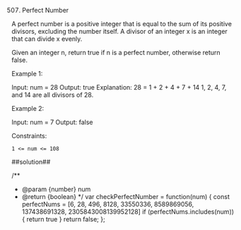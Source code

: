507. Perfect Number

A perfect number is a positive integer that is equal to the sum of its positive divisors, excluding the number itself. A divisor of an integer x is an integer that can divide x evenly.

Given an integer n, return true if n is a perfect number, otherwise return false.

 

Example 1:

Input: num = 28
Output: true
Explanation: 28 = 1 + 2 + 4 + 7 + 14
1, 2, 4, 7, and 14 are all divisors of 28.

Example 2:

Input: num = 7
Output: false

 

Constraints:

    1 <= num <= 108


##solution##

/**
 * @param {number} num
 * @return {boolean}
 */
var checkPerfectNumber = function(num) {
    const perfectNums = [6, 28, 496, 8128, 33550336, 8589869056, 137438691328, 2305843008139952128]
    if (perfectNums.includes(num)) {
        return true
    }
    return false;
};
